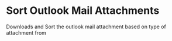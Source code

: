 # Sort Outlook Mail Attachments
Downloads and Sort the outlook mail attachment based on type of attachment from 
